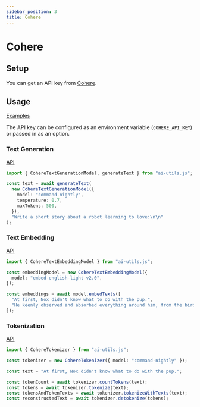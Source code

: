 ```yaml
---
sidebar_position: 3
title: Cohere
---
```


# Cohere

## Setup

You can get an API key from [Cohere](https://cohere.com/).

## Usage

[Examples](https://github.com/lgrammel/ai-utils.js/tree/main/examples/basic/src/model-provider/cohere)

The API key can be configured as an environment variable (`COHERE_API_KEY`) or passed in as an option.

### Text Generation

[API](/api/classes/CohereTextGenerationModel)

```ts
import { CohereTextGenerationModel, generateText } from "ai-utils.js";

const text = await generateText(
  new CohereTextGenerationModel({
    model: "command-nightly",
    temperature: 0.7,
    maxTokens: 500,
  }),
  "Write a short story about a robot learning to love:\n\n"
);
```

### Text Embedding

[API](/api/classes/CohereTextEmbeddingModel)

```ts
import { CohereTextEmbeddingModel } from "ai-utils.js";

const embeddingModel = new CohereTextEmbeddingModel({
  model: "embed-english-light-v2.0",
});

const embeddings = await model.embedTexts([
  "At first, Nox didn't know what to do with the pup.",
  "He keenly observed and absorbed everything around him, from the birds in the sky to the trees in the forest.",
]);
```

### Tokenization

[API](/api/classes/CohereTokenizer)

```ts
import { CohereTokenizer } from "ai-utils.js";

const tokenizer = new CohereTokenizer({ model: "command-nightly" });

const text = "At first, Nox didn't know what to do with the pup.";

const tokenCount = await tokenizer.countTokens(text);
const tokens = await tokenizer.tokenize(text);
const tokensAndTokenTexts = await tokenizer.tokenizeWithTexts(text);
const reconstructedText = await tokenizer.detokenize(tokens);
```
